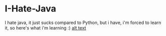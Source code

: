 # I-Hate-Java
I hate java, it just sucks compared to Python, but i have, i'm forced to learn it, so here's what i'm learning :)
[alt text](relative/37892005_688007021552832_5376250438326681600_n.jpg?raw=true)
